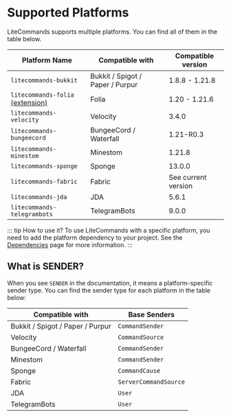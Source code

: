 # Supported Platforms

LiteCommands supports multiple platforms. You can find all of them in the table below.

| Platform Name                                          | Compatible with                  | Compatible version  |
|--------------------------------------------------------|----------------------------------|---------------------|
| `litecommands-bukkit`                                  | Bukkit / Spigot / Paper / Purpur | 1.8.8 - 1.21.8      |
| `litecommands-folia` [(extension)](./extensions/folia) | Folia                            | 1.20 - 1.21.6       |
| `litecommands-velocity`                                | Velocity                         | 3.4.0               |
| `litecommands-bungeecord`                              | BungeeCord / Waterfall           | 1.21-R0.3           |
| `litecommands-minestom`                                | Minestom                         | 1.21.8              |
| `litecommands-sponge`                                  | Sponge                           | 13.0.0              |
| `litecommands-fabric`                                  | Fabric                           | See current version |
| `litecommands-jda`                                     | JDA                              | 5.6.1               |
| `litecommands-telegrambots`                            | TelegramBots                     | 9.0.0               |

::: tip How to use it?
To use LiteCommands with a specific platform, you need to add the platform dependency to your project.
See the [Dependencies](getting-started/dependencies.md) page for more information.
:::

## What is SENDER?

When you see `SENDER` in the documentation, it means a platform-specific sender type.
You can find the sender type for each platform in the table below:

| Compatible with                  | Base Senders          |
|----------------------------------|-----------------------|
| Bukkit / Spigot / Paper / Purpur | `CommandSender`       |
| Velocity                         | `CommandSource`       |
| BungeeCord / Waterfall           | `CommandSender`       |
| Minestom                         | `CommandSender`       |
| Sponge                           | `CommandCause`        |
| Fabric                           | `ServerCommandSource` |
| JDA                              | `User`                |
| TelegramBots                     | `User`                |


